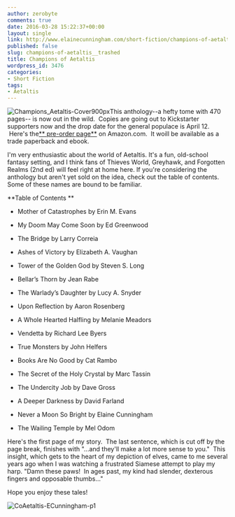 ```yaml
---
author: zerobyte
comments: true
date: 2016-03-28 15:22:37+00:00
layout: single
link: http://www.elainecunningham.com/short-fiction/champions-of-aetaltis__trashed/
published: false
slug: champions-of-aetaltis__trashed
title: Champions of Aetaltis
wordpress_id: 3476
categories:
- Short Fiction
tags:
- Aetaltis
---
```


![Champions_Aetaltis-Cover900px](http://www.elainecunningham.com/wp-content/uploads/2016/03/Champions_Aetaltis-Cover900px-199x300.jpg)This anthology--a hefty tome with 470 pages-- is now out in the wild.  Copies are going out to Kickstarter supporters now and the drop date for the general populace is April 12.  Here's the[** pre-order page**](http://www.amazon.com/Champions-Aetaltis-Marc-Tassin/dp/0990529649/ref=sr_1_1?s=books&ie=UTF8&qid=1459175899&sr=1-1&keywords=champions+of+aetaltis) on Amazon.com.  It woill be available as a trade paperback and ebook.

I'm very enthusiastic about the world of Aetaltis. It's a fun, old-school fantasy setting, and I think fans of Thieves World, Greyhawk, and Forgotten Realms (2nd ed) will feel right at home here. If you're considering the anthology but aren't yet sold on the idea, check out the table of contents. Some of these names are bound to be familiar.



**Table of Contents **



	
  * Mother of Catastrophes by Erin M. Evans

	
  * My Doom May Come Soon by Ed Greenwood

	
  * The Bridge by Larry Correia

	
  * Ashes of Victory by Elizabeth A. Vaughan

	
  * Tower of the Golden God by Steven S. Long

	
  * Bellar’s Thorn by Jean Rabe

	
  * The Warlady’s Daughter by Lucy A. Snyder

	
  * Upon Reflection by Aaron Rosenberg

	
  * A Whole Hearted Halfling by Melanie Meadors

	
  * Vendetta by Richard Lee Byers

	
  * True Monsters by John Helfers

	
  * Books Are No Good by Cat Rambo

	
  * The Secret of the Holy Crystal by Marc Tassin

	
  * The Undercity Job by Dave Gross

	
  * A Deeper Darkness by David Farland

	
  * Never a Moon So Bright by Elaine Cunningham

	
  * The Wailing Temple by Mel Odom


Here's the first page of my story.  The last sentence, which is cut off by the page break, finishes with "...and they'll make a lot more sense to you."  This insight, which gets to the heart of my depiction of elves, came to me several years ago when I was watching a frustrated Siamese attempt to play my harp. "Damn these paws!  In ages past, my kind had slender, dexterous fingers and opposable thumbs..."

Hope you enjoy these tales!

![CoAetaltis-ECunningham-p1](http://www.elainecunningham.com/wp-content/uploads/2016/03/CoAetaltis-ECunningham-p1-593x1024.png)
